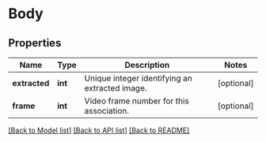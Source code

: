 # Body

## Properties
Name | Type | Description | Notes
------------ | ------------- | ------------- | -------------
**extracted** | **int** | Unique integer identifying an extracted image. | [optional] 
**frame** | **int** | Video frame number for this association. | [optional] 

[[Back to Model list]](../README.md#documentation-for-models) [[Back to API list]](../README.md#documentation-for-api-endpoints) [[Back to README]](../README.md)

